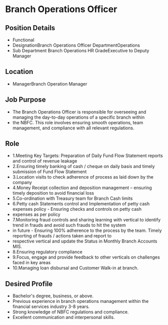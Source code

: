 # Branch Operations Officer

## Position Details

* Functional
* DesignationBranch Operations Officer DepartmentOperations
* Sub Department Branch Operations HR GradeExecutive to Deputy Manager

## Location

* ManagerBranch Operation Manager

## Job Purpose

* The Branch Operations Officer is responsible for overseeing and managing the day-to-day operations of a specific branch within
* the NBFC. This role involves ensuring smooth operations, team management, and compliance with all relevant regulations.

## Role

* 1.Meeting Key Targets: Preparation of Daily Fund Flow Statement reports and control of revenue leakage
* 2.Ensuring timely banking of cash / cheque on daily basis and timely submission of Fund Flow Statement
* 3.Location visits to check adherence of process as laid down by the company
* 4.Money Receipt collection and deposition management – ensuring timely deposition to avoid financial loss
* 5.Co-ordination with Treasury team for Branch Cash limits
* 6.Petty cash Statements control and Implementation of petty cash expenses policy - Ensuring checks and controls on petty cash
* expenses as per policy
* 7.Monitoring fraud controls and sharing learning with vertical to identify trend in frauds and avoid such frauds to hit the system
* in future - Ensuring 100% adherence to the process by the team. Timely reporting of frauds / actions taken and report to
* respective vertical and update the Status in Monthly Branch Accounts MIS.
* 8.Ensuring regulatory compliance
* 9.Focus, engage and provide feedback to other verticals on challenges faced in key areas
* 10.Managing loan disbursal and Customer Walk-in at branch.

## Desired Profile

- Bachelor's degree, business, or above.
- Previous experience in branch operations management within the financial services industry 3-8 years.
- Strong knowledge of NBFC regulations and compliance.
- Excellent communication and interpersonal skills.
